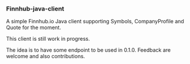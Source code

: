 ### Finnhub-java-client

A simple Finnhub.io Java client supporting Symbols, CompanyProfile and Quote for the moment.

This client is still work in progress.

The idea is to have some endpoint to be used in 0.1.0. Feedback are welcome and also contributions.
